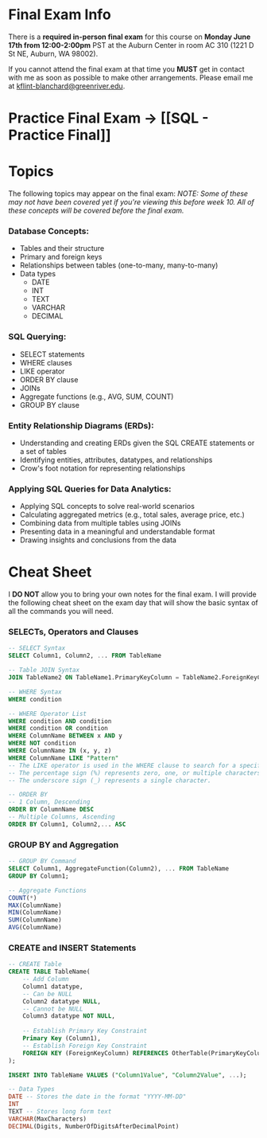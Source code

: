 # Final Exam Info

There is a **required in-person final exam** for this course on **Monday June 17th from 12:00-2:00pm** PST at the Auburn Center in room AC 310 (1221 D St NE, Auburn, WA 98002).

If you cannot attend the final exam at that time you **MUST** get in contact with me as soon as possible to make other arrangements. Please email me at kflint-blanchard@greenriver.edu.

# Practice Final Exam -> [[SQL - Practice Final]]
# Topics

The following topics may appear on the final exam:
*NOTE: Some of these may not have been covered yet if you're viewing this before week 10. All of these concepts will be covered before the final exam.*
### Database Concepts:
- Tables and their structure
- Primary and foreign keys
- Relationships between tables (one-to-many, many-to-many)
- Data types
	- DATE
	- INT
	- TEXT
	- VARCHAR
	- DECIMAL

### SQL Querying:
- SELECT statements
- WHERE clauses
- LIKE operator
- ORDER BY clause
- JOINs
- Aggregate functions (e.g., AVG, SUM, COUNT)
- GROUP BY clause

### Entity Relationship Diagrams (ERDs):
- Understanding and creating ERDs given the SQL CREATE statements or a set of tables
- Identifying entities, attributes, datatypes, and relationships
- Crow's foot notation for representing relationships

### Applying SQL Queries for Data Analytics:
- Applying SQL concepts to solve real-world scenarios
- Calculating aggregated metrics (e.g., total sales, average price, etc.)
- Combining data from multiple tables using JOINs
- Presenting data in a meaningful and understandable format
- Drawing insights and conclusions from the data

# Cheat Sheet

I **DO NOT** allow you to bring your own notes for the final exam. I will provide the following cheat sheet on the exam day that will show the basic syntax of all the commands you will need.

### SELECTs, Operators and Clauses
```sql
-- SELECT Syntax
SELECT Column1, Column2, ... FROM TableName

-- Table JOIN Syntax
JOIN TableName2 ON TableName1.PrimaryKeyColumn = TableName2.ForeignKeyColumn

-- WHERE Syntax
WHERE condition

-- WHERE Operator List
WHERE condition AND condition
WHERE condition OR condition
WHERE ColumnName BETWEEN x AND y
WHERE NOT condition
WHERE ColumnName IN (x, y, z)
WHERE ColumnName LIKE "Pattern"
-- The LIKE operator is used in the WHERE clause to search for a specified pattern in a column. It is often used with wildcard characters such as:
-- The percentage sign (%) represents zero, one, or multiple characters.
-- The underscore sign (_) represents a single character.
```

```sql
-- ORDER BY
-- 1 Column, Descending
ORDER BY ColumnName DESC
-- Multiple Columns, Ascending
ORDER BY Column1, Column2,... ASC
```

### GROUP BY and Aggregation
```sql
-- GROUP BY Command
SELECT Column1, AggregateFunction(Column2), ... FROM TableName 
GROUP BY Column1;

-- Aggregate Functions
COUNT(*)
MAX(ColumnName)
MIN(ColumnName)
SUM(ColumnName)
AVG(ColumnName)
```


### CREATE and INSERT Statements
```sql
-- CREATE Table
CREATE TABLE TableName(
	-- Add Column
	Column1 datatype,
	-- Can be NULL
	Column2 datatype NULL,
	-- Cannot be NULL
	Column3 datatype NOT NULL,
	
	-- Establish Primary Key Constraint
	Primary Key (Column1),
	-- Establish Foreign Key Constraint
	FOREIGN KEY (ForeignKeyColumn) REFERENCES OtherTable(PrimaryKeyColumn)
);

INSERT INTO TableName VALUES ("Column1Value", "Column2Value", ...);

-- Data Types
DATE -- Stores the date in the format "YYYY-MM-DD"
INT
TEXT -- Stores long form text
VARCHAR(MaxCharacters)
DECIMAL(Digits, NumberOfDigitsAfterDecimalPoint)
```
